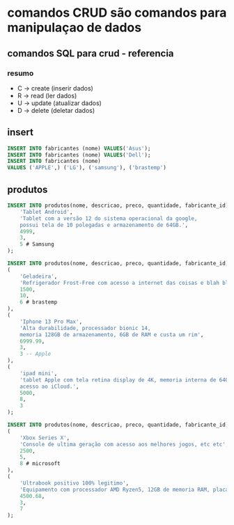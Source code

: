 # comandos CRUD são comandos para manipulaçao de dados

## comandos SQL para crud - referencia

### resumo
- C -> create (inserir dados)
- R -> read (ler dados)
- U -> update (atualizar dados)
- D -> delete (deletar dados)

## insert
``` sql
INSERT INTO fabricantes (nome) VALUES('Asus');
INSERT INTO fabricantes (nome) VALUES('Dell');
INSERT INTO fabricantes (nome)
VALUES ('APPLE',) ('LG'), ('samsung'), ('brastemp')
```

## produtos

```sql
INSERT INTO produtos(nome, descricao, preco, quantidade, fabricante_id) VALUES(
    'Tablet Android',
    'Tablet com a versão 12 do sistema operacional da google, 
    possui tela de 10 polegadas e armazenamento de 64GB.', 
    4999,
    3, 
    5 # Samsung
);

INSERT INTO produtos(nome, descricao, preco, quantidade, fabricante_id) VALUES
(
    'Geladeira',
    'Refrigerador Frost-Free com acesso a internet das coisas e blah blah blah',
    1500,
    10,
    6 # brastemp
),
(
    'Iphone 13 Pro Max',
    'Alta durabilidade, processador bionic 14, 
    memoria 128GB de armazenamento, 6GB de RAM e custa um rim',
    6999.99,
    3,
    3 -- Apple
),
(
    'ipad mini',
    'tablet Apple com tela retina display de 4K, memoria interna de 64GB,
    acesso ao iCloud.',
    5000,
    8,
    3 
);

INSERT INTO produtos(nome, descricao, preco, quantidade, fabricante_id) VALUES 
(
    'Xbox Series X',
    'Console de ultima geração com acesso aos melhores jogos, etc etc',
    2500,
    5,
    8 # microsoft
),
(
    'Ultrabook positivo 100% legitimo',
    'Equipamento com processador AMD Ryzen5, 12GB de memoria RAM, placa de video Nvidia RTX 3060',
    4500.68,
    3,
    7
);
```

